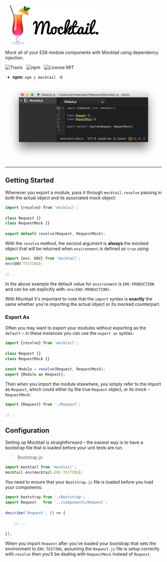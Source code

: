 <img src="media/Mocktail.png" width="300" alt="Mocktail" />

Mock all of your ES6 module components with Mocktail using dependency injection.

![Travis](http://img.shields.io/travis/Wildhoney/Mocktail.svg?style=flat-square)
&nbsp;
![npm](http://img.shields.io/npm/v/mocktail.svg?style=flat-square)
&nbsp;
![License MIT](http://img.shields.io/badge/License-MIT-lightgrey.svg?style=flat-square)

* **npm:** `npm i mocktail -D`

![Screenshot](media/Screenshot.png)

---

## Getting Started

Whenever you export a module, pass it through `mocktail.resolve` passing in both the actual object and its associated mock object:

```javascript
import {resolve} from 'mocktail';

class Request {}
class RequestMock {}

export default resolve(Request, RequestMock);
```

With the `resolve` method, the second argument is **always** the mocked object that will be returned when `environment` is defined as `true` using:

```javascript
import {env, ENV} from 'mocktail';
env(ENV.TESTING);

// ...
```

In the above example the default value for `environment` is `ENV.PRODUCTION` and can be set explicitly with: `env(ENV.PRODUCTION)`.

With Mocktail it's important to note that the `import` syntax is **exactly** the same whether you're importing the actual object or its mocked counterpart.

### Export As

Often you may want to export your modules without exporting as the `default` &ndash; in these instances you can use the `export as` syntax:

```javascript
import {resolve} from 'mocktail';

class Request {}
class RequestMock {}

const Module = resolve(Request, RequestMock);
export {Module as Request};
```

Then when you import the module elsewhere, you simply refer to the import as `Request`, which could either by the true `Request` object, or its mock &ndash; `RequestMock`:

```javascript
import {Request} from './Request';

// ...
```

## Configuration

Setting up Mocktail is straightforward &ndash; the easiest way is to have a bootstrap file that is loaded before your unit tests are run.

> Bootstrap.js:
```javascript
import mocktail from 'mocktail';
mocktail.env(mocktail.ENV.TESTING);
```

You need to ensure that your `Bootstrap.js` file is loaded before you load your components:

```javascript
import bootstrap from './Bootstrap';
import Request   from '../components/Request';

describe('Request', () => {

    // ...

});
```

When you import `Request` after you've loaded your bootstrap that sets the environment to `ENV.TESTING`, assuming the `Request.js` file is setup correctly with `resolve` then you'll be dealing with `RequestMock` instead of `Request`.
